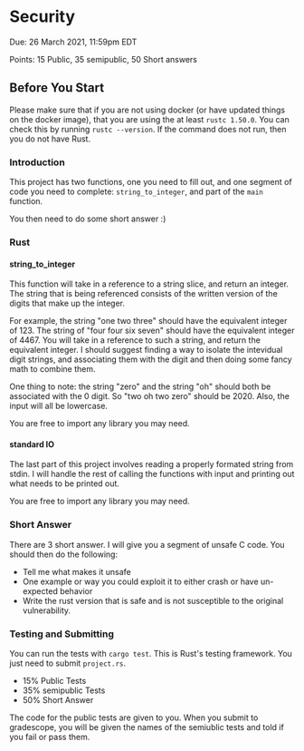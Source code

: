# Security

Due: 26 March 2021, 11:59pm EDT  

Points: 15 Public, 35 semipublic, 50 Short answers

## Before You Start

Please make sure that if you are not using docker (or have updated things on the
docker image), that you are using the at least `rustc 1.50.0`. You 
can check this by running `rustc --version`. If the command does not run, then 
you do not have Rust. 

### Introduction

This project has two functions, one you need to fill out, and one segment of code 
you need to complete: `string_to_integer`, and part of the `main` function.

You then need to do some short answer :)

### Rust

#### string_to_integer

This function will take in a reference to a string slice, and return an integer.
The string that is being referenced consists of the written version of the digits
that make up the integer. 

For example, the string "one two three" should have the equivalent integer of 
123. The string of "four four six seven" should have the equivalent integer of
4467. You will take in a reference to such a string, and return the equivalent 
integer. I should suggest finding a way to isolate the intevidual digit strings,
and associating them with the digit and then doing some fancy math to combine
them.

One thing to note: the string "zero" and the string "oh" should both be associated 
with the 0 digit. So "two oh two zero" should be 2020. Also, the input will all
be lowercase.

You are free to import any library you may need.

#### standard IO

The last part of this project involves reading a properly formated string from 
stdin. I will handle the rest of calling the functions with input and printing
out what needs to be printed out.

You are free to import any library you may need.

### Short Answer

There are 3 short answer. I will give you a segment of unsafe C code. You should
then do the following:

+ Tell me what makes it unsafe
+ One example or way you could exploit it to either crash or have un-expected behavior
+ Write the rust version that is safe and is not susceptible to the original vulnerability.

### Testing and Submitting

You can run the tests with `cargo test`. This is Rust's testing framework. 
You just need to submit `project.rs`. 

+ 15% Public Tests
+ 35% semipublic Tests
+ 50% Short Answer

The code for the public tests are given to you. When you submit to gradescope,
you will be given the names of the semiublic tests and told if you fail or pass
them.
